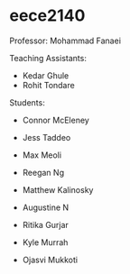# eece2140

Professor: Mohammad Fanaei

Teaching Assistants:
- Kedar Ghule
- Rohit Tondare

Students:
- Connor McEleney

- Jess Taddeo

- Max Meoli

- Reegan Ng

- Matthew Kalinosky

- Augustine N

- Ritika Gurjar

- Kyle Murrah

- Ojasvi Mukkoti
